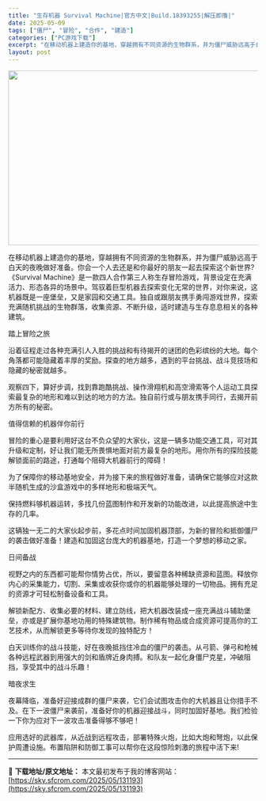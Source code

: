 ```yaml
---
title: "生存机器 Survival Machine|官方中文|Build.18393255|解压即撸|"
date: 2025-05-09
tags: ["僵尸", "冒险", "合作", "建造"]
categories: ["PC游戏下载"]
excerpt: "在移动机器上建造你的基地，穿越拥有不同资源的生物群系，并为僵尸威胁远高于白天的夜晚做好准备。你会一个人去还是和你最好的朋友一起去探索这个新世界? 《Survival Machine》是一款四人合作第三人称生存冒险游戏，背景设定在充满活力、形态各异的场景中。驾驭着巨型机器去探索变化无常的世界，对你来说&hellip;"
layout: post
---
```


<img class="aligncenter size-full wp-image-131194" src="https://sky.sfcrom.com/wp-content/uploads/2025/05/2025050907111678.webp" alt="" width="616" height="353" />

在移动机器上建造你的基地，穿越拥有不同资源的生物群系，并为僵尸威胁远高于白天的夜晚做好准备。你会一个人去还是和你最好的朋友一起去探索这个新世界?
《Survival Machine》是一款四人合作第三人称生存冒险游戏，背景设定在充满活力、形态各异的场景中。驾驭着巨型机器去探索变化无常的世界，对你来说，这机器既是一座堡垒，又是家园和交通工具。独自或跟朋友携手勇闯游戏世界，探索充满随机挑战的生物群落，收集资源、不断升级，适时建造与生存息息相关的各种建筑。

踏上冒险之旅

沿着征程走过各种充满引人入胜的挑战和有待揭开的谜团的色彩缤纷的大地。每个角落都可能隐藏着丰厚的奖励。探查的地方越多，遇到的平台挑战、战斗竞技场和隐藏的秘密就越多。

观察四下，算好步调，找到靠跑酷挑战、操作滑翔机和高空滑索等个人运动工具探索最复杂的地形和难以到达的地方的方法。独自前行或与朋友携手同行，去揭开前方所有的秘密。

值得信赖的机器伴你前行

冒险的重心是要利用好这台不负众望的大家伙，这是一辆多功能交通工具，可对其升级和定制，好让我们能无所畏惧地面对前方最复杂的地形。用你所有的探险技能解锁面前的路途，打通每个阻碍大机器前行的障碍！

为了保障你的移动基地安全，并为接下来的旅程做好准备，请确保它能够应对这款半随机生成的沙盒游戏中的多样地形和极端天气。

保持燃料够机器运转，多找几份蓝图制作和开发新的功能改进，以此提高旅途中生存的几率。

这辆独一无二的大家伙起步前，多花点时间加固机器顶部，为新的冒险和抵御僵尸的袭击做好准备！建造和加固这台庞大的机器基地，打造一个梦想的移动之家。

日间备战

视野之内的东西都可能帮你情势占优，所以，要留意各种稀缺资源和蓝图。释放你内心的采集能力，切割、采集或收获你或你的机器能够处理的一切物品。拥有充足的资源才可轻松制备设备和工具。

解锁新配方、收集必要的材料、建立防线，把大机器改装成一座充满战斗辅助堡垒，亦或是扩展你基地功用的特殊建筑物。制作稀有物品或合成资源可提高你的工艺技术，从而解锁更多等待你发现的独特配方！

白天训练你的战斗技能，好在夜晚抵挡住冷血的僵尸的袭击。从弓箭、弹弓和枪械各种远程武器到用强大的剑和盾牌近身肉搏。和队友一起化身僵尸克星，冲破阻挡，享受其中的战斗乐趣！

暗夜求生

夜幕降临，准备好迎接成群的僵尸来袭，它们会试图攻击你的大机器且让你措手不及。在下一波僵尸来袭前，准备好你的机器迎接战斗，同时加固好基地。我们检验一下你为应对下一波攻击准备得够不够吧！

应用选好的武器库，从近战到远程攻击，部署特殊火炮，比如大炮和弩炮，以此保护周遭设施。布置陷阱和防御工事可以帮你在这段惊险刺激的旅程中活下来!

---
📖 **下载地址/原文地址：** 本文最初发布于我的博客网站：[https://sky.sfcrom.com/2025/05/131193](https://sky.sfcrom.com/2025/05/131193)
